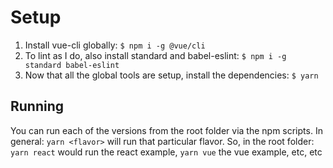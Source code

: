 # Setup
1. Install vue-cli globally: `$ npm i -g @vue/cli`
2. To lint as I do, also install standard and babel-eslint: `$ npm i -g standard babel-eslint`
3. Now that all the global tools are setup, install the dependencies: `$ yarn`

## Running
You can run each of the versions from the root folder via the npm scripts.
In general: `yarn <flavor>` will run that particular flavor.
So, in the root folder: `yarn react` would run the react example, `yarn vue` the vue example, etc, etc
